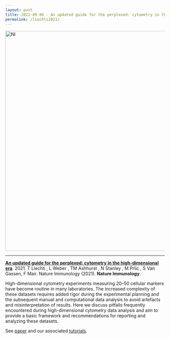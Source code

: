 ```yaml
---
layout: post
title: 2021-09-06 - An updated guide for the perplexed: cytometry in the high-dimensional era publishedin Nature Immunology
permalink: /liechti2021/
---
```


<img width="696" alt="NI" src="https://user-images.githubusercontent.com/11766139/132223678-30fc88cd-0735-4140-863e-6a658e942b81.png">

---

**[An updated guide for the perplexed: cytometry in the high-dimensional era](https://www.biorxiv.org/content/10.1101/2021.06.08.447468v1)**. 2021. T Liechti , L Weber , TM Ashhurst , N Stanley , M Prlic , S Van Gassen, F Mair. Nature Immunology (2021). **Nature Immunology**.

High-dimensional cytometry experiments measuring 20–50 cellular markers have become routine in many laboratories. The increased complexity of these datasets requires added rigor during the experimental planning and the subsequent manual and computational data analysis to avoid artefacts and misinterpretation of results. Here we discuss pitfalls frequently encountered during high-dimensional cytometry data analysis and aim to provide a basic framework and recommendations for reporting and analyzing these datasets.

See [paper](https://doi.org/10.1038/s41590-021-01006-z) and our associated [tutorials](https://immunedynamics.io/spectre/tutorials/).
